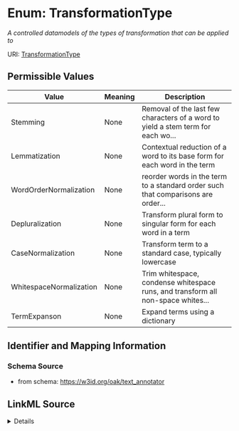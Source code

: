 # Enum: TransformationType




_A controlled datamodels of the types of transformation that can be applied to_



URI: [TransformationType](TransformationType.md)

## Permissible Values

| Value | Meaning | Description |
| --- | --- | --- |
| Stemming | None | Removal of the last few characters of a word to yield a stem term for each wo... |
| Lemmatization | None | Contextual reduction of a word to its base form for each word in the term |
| WordOrderNormalization | None | reorder words in the term to a standard order such that comparisons are order... |
| Depluralization | None | Transform plural form to singular form for each word in a term |
| CaseNormalization | None | Transform term to a standard case, typically lowercase |
| WhitespaceNormalization | None | Trim whitespace, condense whitespace runs, and transform all non-space whites... |
| TermExpanson | None | Expand terms using a dictionary |









## Identifier and Mapping Information







### Schema Source


* from schema: https://w3id.org/oak/text_annotator






## LinkML Source

<details>
```yaml
name: TransformationType
description: A controlled datamodels of the types of transformation that can be applied
  to
from_schema: https://w3id.org/oak/text_annotator
rank: 1000
permissible_values:
  Stemming:
    text: Stemming
    description: Removal of the last few characters of a word to yield a stem term
      for each word in the term
  Lemmatization:
    text: Lemmatization
    description: Contextual reduction of a word to its base form for each word in
      the term
  WordOrderNormalization:
    text: WordOrderNormalization
    description: reorder words in the term to a standard order such that comparisons
      are order-independent
  Depluralization:
    text: Depluralization
    description: Transform plural form to singular form for each word in a term
  CaseNormalization:
    text: CaseNormalization
    description: Transform term to a standard case, typically lowercase
  WhitespaceNormalization:
    text: WhitespaceNormalization
    description: Trim whitespace, condense whitespace runs, and transform all non-space
      whitespace to spaces
  TermExpanson:
    text: TermExpanson
    description: Expand terms using a dictionary

```
</details>
